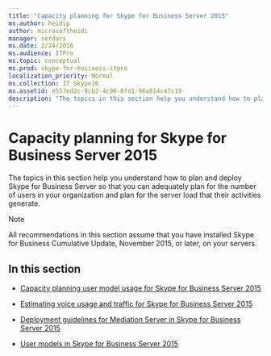 ```yaml
---
title: "Capacity planning for Skype for Business Server 2015"
ms.author: heidip
author: microsoftheidi
manager: serdars
ms.date: 2/24/2016
ms.audience: ITPro
ms.topic: conceptual
ms.prod: skype-for-business-itpro
localization_priority: Normal
ms.collection: IT_Skype16
ms.assetid: e557ed2c-9cb2-4c90-8fd1-96a814c47c19
description: "The topics in this section help you understand how to plan and deploy Skype for Business Server so that you can adequately plan for the number of users in your organization and plan for the server load that their activities generate."
---
```


# Capacity planning for Skype for Business Server 2015
 
The topics in this section help you understand how to plan and deploy Skype for Business Server so that you can adequately plan for the number of users in your organization and plan for the server load that their activities generate. 
  
> [!NOTE]
> All recommendations in this section assume that you have installed Skype for Business Cumulative Update, November 2015, or later, on your servers. 
  
## In this section

- [Capacity planning user model usage for Skype for Business Server 2015](user-model.md)
    
- [Estimating voice usage and traffic for Skype for Business Server 2015](estimating-voice-traffic.md)
    
- [Deployment guidelines for Mediation Server in Skype for Business Server 2015](mediation-server-deployment-guidelines.md)
    
- [User models in Skype for Business Server 2015](user-models.md)
    

